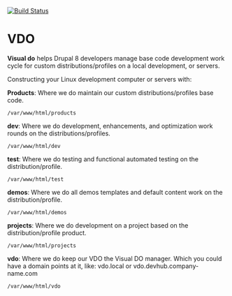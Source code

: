 [![Build Status](https://travis-ci.org/webship/vdo.svg?branch=8.x-1.x)](https://travis-ci.org/webship/vdo)
# VDO

**Visual do** helps Drupal 8 developers manage base code development work cycle
for custom distributions/profiles on a local development, or servers.

Constructing your Linux development computer or servers with:

**Products**: Where we do maintain our custom distributions/profiles base code.
```
/var/www/html/products
```

**dev**: Where we do development, enhancements, and optimization work rounds
on the distributions/profiles.
```
/var/www/html/dev
```
**test**: Where we do testing and functional automated testing on
the distribution/profile.
```
/var/www/html/test
```

**demos**: Where we do all demos templates and default content work on
the distribution/profile.
```
/var/www/html/demos
```

**projects**: Where we do development on a project based on
the distribution/profile product.
```
/var/www/html/projects
```

**vdo**: Where we do keep our VDO the Visual DO manager.
Which you could have a domain points at it, like:
vdo.local or
vdo.devhub.company-name.com

```
/var/www/html/vdo
```
